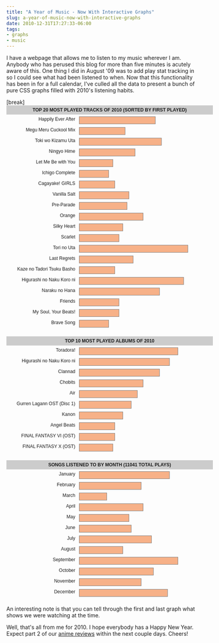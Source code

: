 ```yaml
---
title: "A Year of Music - Now With Interactive Graphs"
slug: a-year-of-music-now-with-interactive-graphs
date: 2010-12-31T17:27:33-06:00
tags:
- graphs
- music
---
```

<p>I have a webpage that allows me to listen to my music wherever I am. Anybody who has perused this blog for more than five minutes is acutely aware of this. One thing I did in August '09 was to add play stat tracking in so I could see what had been listened to when. Now that this functionality has been in for a full calendar, I've culled all the data to present a bunch of pure CSS graphs filled with 2010's listening habits.</p>[break]
		<style type="text/css">
			.graph { font:12px 'Trebuchet MS', sans-serif; width:540px; margin:0 0 20px; }
			.graph ul { margin:0; padding:0; list-style:none; }
			.graph li { padding:5px; position:relative; height:18px; }
			.graph .data { display:none; position:absolute; top:30px; left:190px; z-index:100; background:#fff; padding:5px; border:1px solid #000; }
			.graph span { width:175px; display:block; float:left; text-align:right; padding:0 10px 0 0; }
			.graph .bar { padding:9px; background:#f26716; opacity:.5; border:1px solid #000; float:left; }
			.graph li:hover { background:#eee; cursor:pointer; }
			.graph li:hover .bar { opacity:1; }
			.graph li:hover .data { display:block; }
			.graph h4 { text-align:center; text-transform:uppercase; background:#ccc; margin:0; padding:5px; }
		</style>
		<div class="graph">
			<h4>Top 20 Most Played Tracks of 2010 (sorted by first played)</h4>
			<ul>
				<li><span>Happily Ever After</span><div class="bar" style="width:34%"></div><div class="data"><strong>Album: </strong>Gurren Lagann Original Soundtrack (Disc 1)<br /><strong>Plays: </strong>379<br /><strong>First Play in '10: </strong>January 1, 2010<br /><strong>Last Played: </strong>December 22, 2010</div></li><li><span>Megu Meru Cuckool Mix</span><div class="bar" style="width:19%"></div><div class="data"><strong>Album: </strong>Clannad<br /><strong>Plays: </strong>205<br /><strong>First Play in '10: </strong>January 1, 2010<br /><strong>Last Played: </strong>December 6, 2010</div></li><li><span>Toki wo Kizamu Uta</span><div class="bar" style="width:37%"></div><div class="data"><strong>Album: </strong>Clannad<br /><strong>Plays: </strong>406<br /><strong>First Play in '10: </strong>January 1, 2010<br /><strong>Last Played: </strong>December 16, 2010</div></li><li><span>Ningyo Hime</span><div class="bar" style="width:24%"></div><div class="data"><strong>Album: </strong>Chobits<br /><strong>Plays: </strong>264<br /><strong>First Play in '10: </strong>January 2, 2010<br /><strong>Last Played: </strong>December 26, 2010</div></li><li><span>Let Me Be with You</span><div class="bar" style="width:13%"></div><div class="data"><strong>Album: </strong>Chobits<br /><strong>Plays: </strong>146<br /><strong>First Play in '10: </strong>January 2, 2010<br /><strong>Last Played: </strong>November 21, 2010</div></li><li><span>Ichigo Complete</span><div class="bar" style="width:11%"></div><div class="data"><strong>Album: </strong>Ichigo Mashimaro<br /><strong>Plays: </strong>122<br /><strong>First Play in '10: </strong>January 4, 2010<br /><strong>Last Played: </strong>December 26, 2010</div></li><li><span>Cagayake! GIRLS</span><div class="bar" style="width:14%"></div><div class="data"><strong>Album: </strong>K-ON!<br /><strong>Plays: </strong>157<br /><strong>First Play in '10: </strong>January 4, 2010<br /><strong>Last Played: </strong>December 26, 2010</div></li><li><span>Vanilla Salt</span><div class="bar" style="width:21%"></div><div class="data"><strong>Album: </strong>Toradora!<br /><strong>Plays: </strong>230<br /><strong>First Play in '10: </strong>January 28, 2010<br /><strong>Last Played: </strong>December 15, 2010</div></li><li><span>Pre-Parade</span><div class="bar" style="width:20%"></div><div class="data"><strong>Album: </strong>Toradora!<br /><strong>Plays: </strong>220<br /><strong>First Play in '10: </strong>February 3, 2010<br /><strong>Last Played: </strong>November 19, 2010</div></li><li><span>Orange</span><div class="bar" style="width:28%"></div><div class="data"><strong>Album: </strong>Toradora!<br /><strong>Plays: </strong>313<br /><strong>First Play in '10: </strong>February 8, 2010<br /><strong>Last Played: </strong>December 29, 2010</div></li><li><span>Silky Heart</span><div class="bar" style="width:18%"></div><div class="data"><strong>Album: </strong>Toradora!<br /><strong>Plays: </strong>202<br /><strong>First Play in '10: </strong>February 8, 2010<br /><strong>Last Played: </strong>December 15, 2010</div></li><li><span>Scarlet</span><div class="bar" style="width:16%"></div><div class="data"><strong>Album: </strong>Karin<br /><strong>Plays: </strong>179<br /><strong>First Play in '10: </strong>February 23, 2010<br /><strong>Last Played: </strong>December 11, 2010</div></li><li><span>Tori no Uta</span><div class="bar" style="width:50%"></div><div class="data"><strong>Album: </strong>Air<br /><strong>Plays: </strong>554<br /><strong>First Play in '10: </strong>March 22, 2010<br /><strong>Last Played: </strong>December 31, 2010</div></li><li><span>Last Regrets</span><div class="bar" style="width:23%"></div><div class="data"><strong>Album: </strong>Kanon<br /><strong>Plays: </strong>251<br /><strong>First Play in '10: </strong>May 10, 2010<br /><strong>Last Played: </strong>December 26, 2010</div></li><li><span>Kaze no Tadori Tsuku Basho</span><div class="bar" style="width:14%"></div><div class="data"><strong>Album: </strong>Kanon<br /><strong>Plays: </strong>160<br /><strong>First Play in '10: </strong>May 17, 2010<br /><strong>Last Played: </strong>December 26, 2010</div></li><li><span>Higurashi no Naku Koro ni</span><div class="bar" style="width:48%"></div><div class="data"><strong>Album: </strong>Higurashi no Naku Koro ni<br /><strong>Plays: </strong>527<br /><strong>First Play in '10: </strong>June 12, 2010<br /><strong>Last Played: </strong>December 22, 2010</div></li><li><span>Naraku no Hana</span><div class="bar" style="width:36%"></div><div class="data"><strong>Album: </strong>Higurashi no Naku Koro ni<br /><strong>Plays: </strong>401<br /><strong>First Play in '10: </strong>July 6, 2010<br /><strong>Last Played: </strong>December 15, 2010</div></li><li><span>Friends</span><div class="bar" style="width:16%"></div><div class="data"><strong>Album: </strong>Mobile Suit Gundam 00<br /><strong>Plays: </strong>175<br /><strong>First Play in '10: </strong>August 2, 2010<br /><strong>Last Played: </strong>December 15, 2010</div></li><li><span>My Soul, Your Beats!</span><div class="bar" style="width:16%"></div><div class="data"><strong>Album: </strong>Angel Beats<br /><strong>Plays: </strong>181<br /><strong>First Play in '10: </strong>August 15, 2010<br /><strong>Last Played: </strong>December 24, 2010</div></li><li><span>Brave Song</span><div class="bar" style="width:11%"></div><div class="data"><strong>Album: </strong>Angel Beats<br /><strong>Plays: </strong>127<br /><strong>First Play in '10: </strong>August 15, 2010<br /><strong>Last Played: </strong>December 12, 2010</div></li>
			</ul>
		</div>
		<div class="graph">
			<h4>Top 10 Most Played Albums of 2010</h4>
			<ul>
				<li><span>Toradora!</span><div class="bar" style="width:45%"></div><div class="data"><strong>Number of Plays from Album: </strong>1008<br /><strong>Number of Tracks in Album: </strong> 5<br /><strong>Tracks Played from Album: </strong>5</div></li><li><span>Higurashi no Naku Koro ni</span><div class="bar" style="width:41%"></div><div class="data"><strong>Number of Plays from Album: </strong>929<br /><strong>Number of Tracks in Album: </strong> 2<br /><strong>Tracks Played from Album: </strong>2</div></li><li><span>Clannad</span><div class="bar" style="width:36%"></div><div class="data"><strong>Number of Plays from Album: </strong>806<br /><strong>Number of Tracks in Album: </strong> 4<br /><strong>Tracks Played from Album: </strong>4</div></li><li><span>Chobits</span><div class="bar" style="width:28%"></div><div class="data"><strong>Number of Plays from Album: </strong>618<br /><strong>Number of Tracks in Album: </strong> 4<br /><strong>Tracks Played from Album: </strong>4</div></li><li><span>Air</span><div class="bar" style="width:25%"></div><div class="data"><strong>Number of Plays from Album: </strong>554<br /><strong>Number of Tracks in Album: </strong> 1<br /><strong>Tracks Played from Album: </strong>1</div></li><li><span>Gurren Lagann OST (Disc 1)</span><div class="bar" style="width:22%"></div><div class="data"><strong>Number of Plays from Album: </strong>483<br /><strong>Number of Tracks in Album: </strong> 3<br /><strong>Tracks Played from Album: </strong>3</div></li><li><span>Kanon</span><div class="bar" style="width:18%"></div><div class="data"><strong>Number of Plays from Album: </strong>411<br /><strong>Number of Tracks in Album: </strong> 2<br /><strong>Tracks Played from Album: </strong>2</div></li><li><span>Angel Beats</span><div class="bar" style="width:14%"></div><div class="data"><strong>Number of Plays from Album: </strong>308<br /><strong>Number of Tracks in Album: </strong> 2<br /><strong>Tracks Played from Album: </strong>2</div></li><li><span>FINAL FANTASY VI (OST)</span><div class="bar" style="width:14%"></div><div class="data"><strong>Number of Plays from Album: </strong>307<br /><strong>Number of Tracks in Album: </strong> 61<br /><strong>Tracks Played from Album: </strong>60</div></li><li><span>FINAL FANTASY X (OST)</span><div class="bar" style="width:13%"></div><div class="data"><strong>Number of Plays from Album: </strong>294<br /><strong>Number of Tracks in Album: </strong> 88<br /><strong>Tracks Played from Album: </strong>85</div></li>
			</ul>
		</div>
		<div class="graph">
			<h4>Songs Listened To By Month (11041 total plays)</h4>
			<ul>
				<li><span>January</span><div class="bar" style="width:41%"></div><div class="data"><strong>Songs Played: </strong>1306<br /><strong>Song Most Played: </strong> Toki wo Kizamu Uta<br /><strong>Times Played: </strong>200</div></li><li><span>February</span><div class="bar" style="width:27%"></div><div class="data"><strong>Songs Played: </strong>855<br /><strong>Song Most Played: </strong> Orange<br /><strong>Times Played: </strong>142</div></li><li><span>March</span><div class="bar" style="width:10%"></div><div class="data"><strong>Songs Played: </strong>330<br /><strong>Song Most Played: </strong> Tori no Uta<br /><strong>Times Played: </strong>82</div></li><li><span>April</span><div class="bar" style="width:28%"></div><div class="data"><strong>Songs Played: </strong>911<br /><strong>Song Most Played: </strong> Tori no Uta<br /><strong>Times Played: </strong>127</div></li><li><span>May</span><div class="bar" style="width:21%"></div><div class="data"><strong>Songs Played: </strong>684<br /><strong>Song Most Played: </strong> Last Regrets<br /><strong>Times Played: </strong>92</div></li><li><span>June</span><div class="bar" style="width:22%"></div><div class="data"><strong>Songs Played: </strong>713<br /><strong>Song Most Played: </strong> Higurashi no Naku Koro ni<br /><strong>Times Played: </strong>197</div></li><li><span>July</span><div class="bar" style="width:32%"></div><div class="data"><strong>Songs Played: </strong>1017<br /><strong>Song Most Played: </strong> Naraku no Hana<br /><strong>Times Played: </strong>166</div></li><li><span>August</span><div class="bar" style="width:18%"></div><div class="data"><strong>Songs Played: </strong>586<br /><strong>Song Most Played: </strong> My Soul, Your Beats!<br /><strong>Times Played: </strong>81</div></li><li><span>September</span><div class="bar" style="width:45%"></div><div class="data"><strong>Songs Played: </strong>1442<br /><strong>Song Most Played: </strong> Higurashi no Naku Koro ni<br /><strong>Times Played: </strong>77</div></li><li><span>October</span><div class="bar" style="width:33%"></div><div class="data"><strong>Songs Played: </strong>1060<br /><strong>Song Most Played: </strong> Proof(end)<br /><strong>Times Played: </strong>63</div></li><li><span>November</span><div class="bar" style="width:27%"></div><div class="data"><strong>Songs Played: </strong>863<br /><strong>Song Most Played: </strong> Holy Night<br /><strong>Times Played: </strong>37</div></li><li><span>December</span><div class="bar" style="width:40%"></div><div class="data"><strong>Songs Played: </strong>1274<br /><strong>Song Most Played: </strong> Creepy Doll<br /><strong>Times Played: </strong>35</div></li>
			</ul>
		</div>
<p>An interesting note is that you can tell through the first and last graph what shows we were watching at the time.</p>
<p>Well, that's all from me for 2010. I hope everybody has a Happy New Year. Expect part 2 of our <a href="http://dxprog.com/entry/a-collab-of-reviews-part-1">anime reviews</a> within the next couple days. Cheers!</p>
